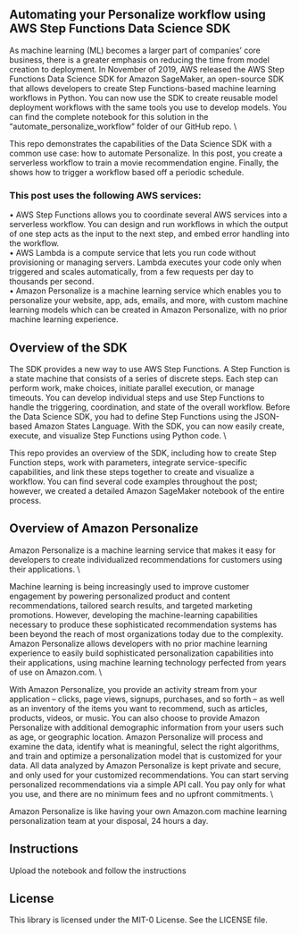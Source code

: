 ## Automating your Personalize workflow using AWS Step Functions Data Science SDK

As machine learning (ML) becomes a larger part of companies’ core business, there is a greater emphasis on reducing the time from model creation to deployment. In November of 2019, AWS released the AWS Step Functions Data Science SDK for Amazon SageMaker, an open-source SDK that allows developers to create Step Functions-based machine learning workflows in Python. You can now use the SDK to create reusable model deployment workflows with the same tools you use to develop models. You can find the complete notebook for this solution in the “automate_personalize_workflow” folder of our GitHub repo. \

This repo demonstrates the capabilities of the Data Science SDK with a common use case: how to automate Personalize. In this post, you create a serverless workflow to train a movie recommendation engine. Finally, the shows how to trigger a workflow based off a periodic schedule.

### This post uses the following AWS services:
•	AWS Step Functions allows you to coordinate several AWS services into a serverless workflow. You can design and run workflows in which the output of one step acts as the input to the next step, and embed error handling into the workflow.\
•	AWS Lambda is a compute service that lets you run code without provisioning or managing servers. Lambda executes your code only when triggered and scales automatically, from a few requests per day to thousands per second.\
•	Amazon Personalize is a machine learning service which enables you to personalize your website, app, ads, emails, and more, with custom machine learning models which can be created in Amazon Personalize, with no prior machine learning experience.

## Overview of the SDK
The SDK provides a new way to use AWS Step Functions. A Step Function is a state machine that consists of a series of discrete steps. Each step can perform work, make choices, initiate parallel execution, or manage timeouts. You can develop individual steps and use Step Functions to handle the triggering, coordination, and state of the overall workflow. Before the Data Science SDK, you had to define Step Functions using the JSON-based Amazon States Language. With the SDK, you can now easily create, execute, and visualize Step Functions using Python code. \

This repo provides an overview of the SDK, including how to create Step Function steps, work with parameters, integrate service-specific capabilities, and link these steps together to create and visualize a workflow. You can find several code examples throughout the post; however, we created a detailed Amazon SageMaker notebook of the entire process. 

## Overview of Amazon Personalize
Amazon Personalize is a machine learning service that makes it easy for developers to create individualized recommendations for customers using their applications. \

Machine learning is being increasingly used to improve customer engagement by powering personalized product and content recommendations, tailored search results, and targeted marketing promotions. However, developing the machine-learning capabilities necessary to produce these sophisticated recommendation systems has been beyond the reach of most organizations today due to the complexity. Amazon Personalize allows developers with no prior machine learning experience to easily build sophisticated personalization capabilities into their applications, using machine learning technology perfected from years of use on Amazon.com. \

With Amazon Personalize, you provide an activity stream from your application – clicks, page views, signups, purchases, and so forth – as well as an inventory of the items you want to recommend, such as articles, products, videos, or music. You can also choose to provide Amazon Personalize with additional demographic information from your users such as age, or geographic location. Amazon Personalize will process and examine the data, identify what is meaningful, select the right algorithms, and train and optimize a personalization model that is customized for your data. All data analyzed by Amazon Personalize is kept private and secure, and only used for your customized recommendations. You can start serving personalized recommendations via a simple API call. You pay only for what you use, and there are no minimum fees and no upfront commitments. \

Amazon Personalize is like having your own Amazon.com machine learning personalization team at your disposal, 24 hours a day.



## Instructions
Upload the notebook and follow the instructions

## License

This library is licensed under the MIT-0 License. See the LICENSE file.

